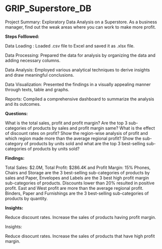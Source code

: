 # GRIP_Superstore_DB

Project Summary: Exploratory Data Analysis on a Superstore. As a business manager, find out the weak areas where you can work to make more profit.

**Steps Folllowed:**

Data Loading : Loaded .csv file to Excel and saved it as .xlsx file.

Data Processing: Prepared the data for analysis by organizing the data and adding necessary columns.

Data Analysis: Employed various analytical techniques to derive insights and draw meaningful conclusions.

Data Visualization: Presented the findings in a visually appealing manner through texts, table and graphs.

Reports: Compiled a comprehensive dashboard to summarize the analysis and its outcomes.

**Questions:**

What is the total sales, profit and profit margin?
Are the top 3 sub-categories of products by sales and profit margin same?
What is the effect of discount rates on profit?
Show the region-wise analysis of profit and which region made more than the average regional profit?
Show the sub-category of products by units sold and what are the top 3 best-selling sub-categories of products by units sold?

**Findings:**

Total Sales: $2.0M, Total Profit: $286.4K and Profit Margin: 15%
Phones, Chairs and Storage are the 3 best-selling sub-categories of products by sales and Paper, Envelopes and Labels are the 3 best high profit margin sub-categories of products.
Discounts lower than 20% resulted in positive profit.
East and West profit are more than the average regional profit.
Binders, Paper and Furnishings are the 3 best-selling sub-categories of products by quantity.

**Insights:**

Reduce discount rates.
Increase the sales of products having profit margin.













Insights:

Reduce disocunt rates.
Increase the sales of products that have high profit margin.


